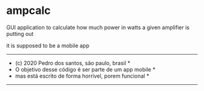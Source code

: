 # ampcalc
 GUI application to calculate how much power in watts a given amplifier is putting out 

it is supposed to be a mobile app

***********************************************************
 * (c) 2020 Pedro dos santos, são paulo, brasil           *
 * O objetivo desse código é ser parte de um app mobile   *
 * mas está escrito de forma horrível, porem funcional    *
***********************************************************